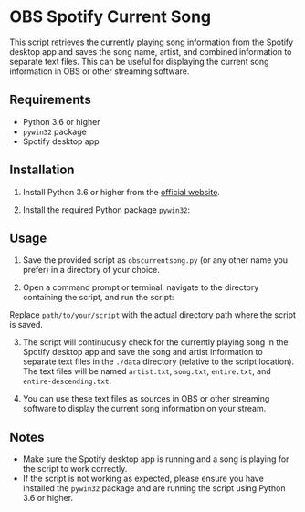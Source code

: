 # OBS Spotify Current Song

This script retrieves the currently playing song information from the Spotify desktop app and saves the song name, artist, and combined information to separate text files. This can be useful for displaying the current song information in OBS or other streaming software.

## Requirements

- Python 3.6 or higher
- `pywin32` package
- Spotify desktop app

## Installation

1. Install Python 3.6 or higher from the [official website](https://www.python.org/downloads/).

2. Install the required Python package `pywin32`:

## Usage

1. Save the provided script as `obscurrentsong.py` (or any other name you prefer) in a directory of your choice.

2. Open a command prompt or terminal, navigate to the directory containing the script, and run the script:


Replace `path/to/your/script` with the actual directory path where the script is saved.

3. The script will continuously check for the currently playing song in the Spotify desktop app and save the song and artist information to separate text files in the `./data` directory (relative to the script location). The text files will be named `artist.txt`, `song.txt`, `entire.txt`, and `entire-descending.txt`.

4. You can use these text files as sources in OBS or other streaming software to display the current song information on your stream.

## Notes

- Make sure the Spotify desktop app is running and a song is playing for the script to work correctly.
- If the script is not working as expected, please ensure you have installed the `pywin32` package and are running the script using Python 3.6 or higher.
